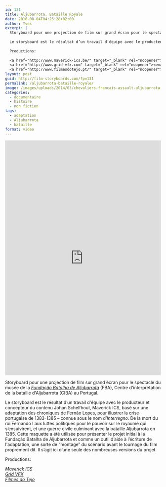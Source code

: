 ```yaml
---
id: 131
title: Aljubarrota, Bataille Royale
date: 2010-08-04T04:25:28+02:00
author: Yves
excerpt: |
  Storyboard pour une projection de film sur grand écran pour le spectacle du musée de la <a href="http://www.fundacao-aljubarrota.pt/" target="_blank" rel="noopener"><em>Fundação Batalha de Aljubarrota</em></a> (FBA), Centre d'interprétation de la bataille d'Aljubarrota (CIBA) au Portugal.
  
  Le storyboard est le résultat d’un travail d'équipe avec le producteur et concepteur du contenu Johan Schelfhout, Maverick ICS, basé sur une adaptation des chroniques de Fernão Lopes, pour illustrer la crise portugaise de 1383-1385 - connue sous le nom d’<em>Interregno</em>. De la mort du roi Fernando I aux luttes politiques pour le pouvoir sur le royaume qui s’ensuivirent, et une guerre civile culminant avec la bataille Aljubarrota en 1385. Cette maquette a été utilisée pour présenter le projet initial à la Fundação Batalha de Aljubarrota et comme un outil d’aide à l’écriture de l'adaptation, une sorte de “montage” du scénario avant le tournage du film proprement dit. Il s’agit ici d’une seule des nombreuses versions du projet.
  
  Productions:
  
  <a href="http://www.maverick-ics.be/" target="_blank" rel="noopener"><em>Maverick ICS</em></a>
  <a href="http://www.grid-vfx.com" target="_blank" rel="noopener"><em>Grid VFX</em></a>
  <a href="http://www.filmesdotejo.pt/" target="_blank" rel="noopener"><em>Filmes do Tejo</em></a>
layout: post
guid: http://film-storyboards.com/?p=131
permalink: /aljubarrota-bataille-royale/
image: /images/uploads/2014/03/chevaliers-francais-assault-aljubarrota.jpg
categories:
  - documentaire
  - histoire
  - non fiction
tags:
  - adaptation
  - Aljubarrota
  - bataille
format: video
---
```

<iframe src="https://e.issuu.com/anonymous-embed.html?u=alternatyves&d=aljubarrota_storyboard_screen" style="border:none;width:100%;height:760px;" allowfullscreen></iframe>


Storyboard pour une projection de film sur grand écran pour le spectacle du musée de la <a href="http://www.fundacao-aljubarrota.pt/" target="_blank" rel="noopener"><em>Fundação Batalha de Aljubarrota</em></a> (FBA), Centre d'interprétation de la bataille d'Aljubarrota (CIBA) au Portugal.

Le storyboard est le résultat d’un travail d'équipe avec le producteur et concepteur du contenu Johan Schelfhout, Maverick ICS, basé sur une adaptation des chroniques de Fernão Lopes, pour illustrer la crise portugaise de 1383-1385 &#8211; connue sous le nom d’*Interregno*. De la mort du roi Fernando I aux luttes politiques pour le pouvoir sur le royaume qui s’ensuivirent, et une guerre civile culminant avec la bataille Aljubarrota en 1385. Cette maquette a été utilisée pour présenter le projet initial à la Fundação Batalha de Aljubarrota et comme un outil d’aide à l’écriture de l'adaptation, une sorte de “montage” du scénario avant le tournage du film proprement dit. Il s’agit ici d’une seule des nombreuses versions du projet.

Productions:

<a href="http://www.maverick-ics.be/" target="_blank" rel="noopener"><em>Maverick ICS</em></a>  
<a href="http://www.grid-vfx.com" target="_blank" rel="noopener"><em>Grid VFX</em></a>  
<a href="http://www.filmesdotejo.pt/" target="_blank" rel="noopener"><em>Filmes do Tejo</em></a>